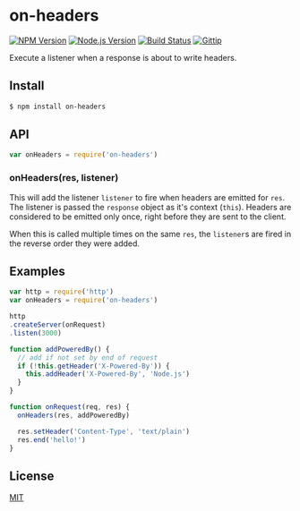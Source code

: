 # on-headers

[![NPM Version](https://img.shields.io/npm/v/on-headers.svg?style=flat)](https://www.npmjs.org/package/on-headers)
[![Node.js Version](https://img.shields.io/badge/node.js->=_0.8-blue.svg?style=flat)](http://nodejs.org/download/)
[![Build Status](https://img.shields.io/travis/expressjs/on-headers.svg?style=flat)](https://travis-ci.org/expressjs/on-headers)
[![Gittip](https://img.shields.io/gittip/dougwilson.svg?style=flat)](https://www.gittip.com/dougwilson/)

Execute a listener when a response is about to write headers.

## Install

```sh
$ npm install on-headers
```

## API

```js
var onHeaders = require('on-headers')
```

### onHeaders(res, listener)

This will add the listener `listener` to fire when headers are emitted for `res`.
The listener is passed the `response` object as it's context (`this`). Headers are
considered to be emitted only once, right before they are sent to the client.

When this is called multiple times on the same `res`, the `listener`s are fired
in the reverse order they were added.

## Examples

```js
var http = require('http')
var onHeaders = require('on-headers')

http
.createServer(onRequest)
.listen(3000)

function addPoweredBy() {
  // add if not set by end of request
  if (!this.getHeader('X-Powered-By')) {
    this.addHeader('X-Powered-By', 'Node.js')
  }
}

function onRequest(req, res) {
  onHeaders(res, addPoweredBy)

  res.setHeader('Content-Type', 'text/plain')
  res.end('hello!')
}
```

## License

[MIT](LICENSE)
